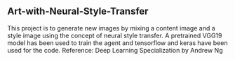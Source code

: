 ## Art-with-Neural-Style-Transfer

This project is to generate new images by mixing a content image and a style image using the concept of neural style transfer. A pretrained VGG19 model has been used to train the agent and tensorflow and keras have been used for the code.
Reference: Deep Learning Specialization by Andrew Ng

